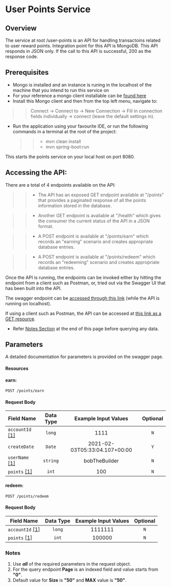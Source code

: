 # User Points Service

## Overview
The service at root /user-points is an API for handling transactoins related to user reward points.
Integration point for this API is MongoDB.
This API responds in JSON only.
If the call to this API is successful, 200 as the response code.

## Prerequisites
* Mongo is installed and an instance is runing in the localhost of the machine that you intend to run this service on
* For your reference a mongo client installable can be [found here](https://www.mongodb.com/try/download/community?tck=docs_server)
* Install this Mongo client and then from the top left menu, navigate to:
>>	Connect -> Connect to -> New Connection -> Fill in connection fields individually -> connect (leave the default settings in).
							
- Run the application using your favourite IDE, or run the following commands in a terminal at the root of the project:
	>> * mvn clean install
	>> * mvn spring-boot:run

This starts the points service on your local host on port 8080.

## Accessing the API:

There are a total of 4 endpoints available on the API:

>> * The API has an exposed GET endpoint available at "/points" that provides a paginated response of all the points information stored in the database.

>> * Another GET endpoint is avaliable at "/health" which gives the consumer the current status of the API in a JSON format.

>> * A POST endpoint is available at "/points/earn" which records an "earning" scenario and creates appropriate database entries.

>> * A POST endpoint is available at "/points/redeem" which records an "redeeming" scenario and creates appropriate database entries.

Once the API is running, the endpoints can be invoked either by hitting the endpoint from a client such as Postman, or, tried out via the Swagger UI that has been built into the API.

The swagger endpoint can be [accessed through this link](http://localhost:8080/points-service/swagger-ui/index.html?configUrl=/points-service/v3/api-docs/swagger-config) (while the API is running on localhost).

If using a client such as Postman, the API can be accessed at [this link as a GET resource](http://localhost:8080/metricshttp://localhost:8080/points-service).

- Refer [Notes Section](#notes) at the end of this page before querying any data.

## Parameters

A detailed documentation for parameters is provided on the swagger page.

#### Resources

#### earn:
```http
POST /points/earn
```
#### Request Body

| Field Name | Data Type | Example Input Values | Optional |
| ------------------ |:------------------:|:--------------------------:|:--------------:|
| `accountId` [[1]](#notes)| `long` | 1111 | `N` |
| `createDate` | `Date` | 2021-02-03T05:33:04.107+00:00 | `Y` |
| `userName` [[1]](#notes)| `string` | bobTheBuilder | `N` |
| `points` [[1]](#notes)| `int` | 100 | `N` |

#### redeem:
```http
POST /points/redeem
```
#### Request Body

| Field Name | Data Type | Example Input Values | Optional |
| ---------- |:---------------:|:---------------------:|:----------------------------:|
| `accountId` [[1]](#notes)| `long` | 1111111 | `N` |
| `points` [[1]](#notes)| `int` | 100000 | `N` |

### Notes
1. Use _**all**_ of the required parameters in the request object.
2. For the query endpoint **Page** is an indexed field and value starts from **"0"**.
3.  Default value for **Size** is **"50"** and **MAX** value is **"50"**.
